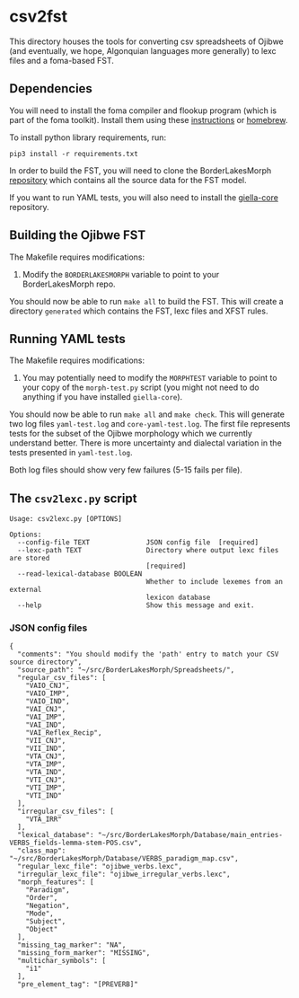 # csv2fst

This directory houses the tools for converting csv spreadsheets of Ojibwe (and eventually, we hope, Algonquian languages more generally) to lexc files and a foma-based FST.

## Dependencies

You will need to install the foma compiler and flookup program (which is part of the foma toolkit). Install them using these [instructions](https://blogs.cornell.edu/finitestatecompling/2016/08/24/installing-foma/) or [homebrew](https://formulae.brew.sh/formula/foma).

To install python library requirements, run:
```
pip3 install -r requirements.txt
```

In order to build the FST, you will need to clone the
BorderLakesMorph
[repository](https://github.com/ELF-Lab/BorderLakesMorph) which
contains all the source data for the FST model.

If you want to run YAML tests, you will also need to install the [giella-core](https://github.com/giellalt/giella-core) repository.

## Building the Ojibwe FST

The Makefile requires modifications:
1. Modify the `BORDERLAKESMORPH` variable to point to your BorderLakesMorph repo.

You should now be able to run `make all` to build the FST. This will
create a directory `generated` which contains the FST, lexc files and
XFST rules.

## Running YAML tests

The Makefile requires modifications:
1. You may potentially need to modify the `MORPHTEST` variable to
point to your copy of the `morph-test.py` script (you might not need
to do anything if you have installed `giella-core`).

You should now be able to run `make all` and `make check`. This will generate two log files `yaml-test.log` and `core-yaml-test.log`. The first file represents tests for the subset of the Ojibwe morphology which we currently understand better. There is more uncertainty and dialectal variation in the tests presented in `yaml-test.log`. 

Both log files should show very few failures (5-15 fails per file).

## The `csv2lexc.py` script

```
Usage: csv2lexc.py [OPTIONS]

Options:
  --config-file TEXT              JSON config file  [required]
  --lexc-path TEXT                Directory where output lexc files are stored
                                  [required]
  --read-lexical-database BOOLEAN
                                  Whether to include lexemes from an external
                                  lexicon database
  --help                          Show this message and exit.
```

### JSON config files
```
{
  "comments": "You should modify the 'path' entry to match your CSV source directory",
  "source_path": "~/src/BorderLakesMorph/Spreadsheets/",
  "regular_csv_files": [
    "VAIO_CNJ",
    "VAIO_IMP",
    "VAIO_IND",
    "VAI_CNJ",
    "VAI_IMP",
    "VAI_IND",
    "VAI_Reflex_Recip",
    "VII_CNJ",
    "VII_IND",
    "VTA_CNJ",
    "VTA_IMP",
    "VTA_IND",
    "VTI_CNJ",
    "VTI_IMP",
    "VTI_IND"
  ],
  "irregular_csv_files": [
    "VTA_IRR"
  ],
  "lexical_database": "~/src/BorderLakesMorph/Database/main_entries-VERBS_fields-lemma-stem-POS.csv",
  "class_map": "~/src/BorderLakesMorph/Database/VERBS_paradigm_map.csv",  
  "regular_lexc_file": "ojibwe_verbs.lexc",
  "irregular_lexc_file": "ojibwe_irregular_verbs.lexc",
  "morph_features": [
    "Paradigm",
    "Order",
    "Negation",
    "Mode",
    "Subject",
    "Object"
  ],
  "missing_tag_marker": "NA",
  "missing_form_marker": "MISSING",
  "multichar_symbols": [
    "i1"
  ],
  "pre_element_tag": "[PREVERB]"
```
